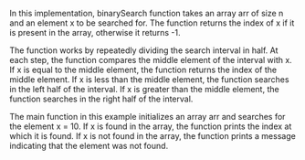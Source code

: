 In this implementation, binarySearch function takes an array arr of size n and an element x to be searched for. The function returns the index of x if it is present in the array, otherwise it returns -1.

The function works by repeatedly dividing the search interval in half. At each step, the function compares the middle element of the interval with x. If x is equal to the middle element, the function returns the index of the middle element. If x is less than the middle element, the function searches in the left half of the interval. If x is greater than the middle element, the function searches in the right half of the interval.

The main function in this example initializes an array arr and searches for the element x = 10. If x is found in the array, the function prints the index at which it is found. If x is not found in the array, the function prints a message indicating that the element was not found.



